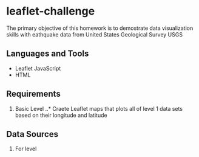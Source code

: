 # leaflet-challenge
The primary objective of this homework is to demostrate data visualization skills with eathquake data from United States Geological Survey USGS 

## Languages and Tools
*  Leaflet JavaScript
*  HTML

## Requirements
1. Basic Level 
..*  Craete Leaflet maps that plots all of level 1 data sets based on their longitude and latitude  

## Data Sources 
1. For level 


